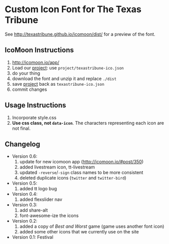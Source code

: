 # Custom Icon Font for The Texas Tribune

See http://texastribune.github.io/icomoon/dist/ for a preview of the font.


## IcoMoon Instructions

1. http://icomoon.io/app/
2. Load our [project]: use `project/texastribune-ico.json`
3. do your thing
4. download the font and unzip it and replace `./dist`
5. save [project] back as `texastribune-ico.json`
6. commit changes

  [project]: http://icomoon.io/app/#/projects


## Usage Instructions

1. Incorporate style.css
2. **Use css class, not `data-icon`**. The characters representing each icon are
   not final.


## Changelog

* Version 0.6:
  1. update for new icomoon app (http://icomoon.io/#post/350)
  2. added livestream icon, tt-livestream
  3. updated `-reverse`/`-sign` class names to be more consistent
  4. deleted duplicate icons (`twitter` and `twitter-bird`)
* Version 0.5:
  1. added tt logo bug
* Version 0.4:
  1. added flexslider nav
* Version 0.3:
  1. add share-alt
  2. font-awesome-ize the icons
* Version 0.2:
  1. added a copy of _Best and Worst_ game (game uses another font icon)
  2. added some other icons that we currently use on the site
* Version 0.1: Festival

